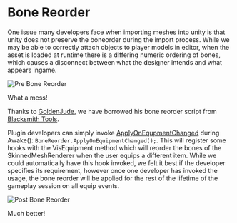 # Bone Reorder
One issue many developers face when importing meshes into unity is that unity does not preserve the boneorder during the import process. While we may be able to correctly attach objects to player models in editor, when the asset is loaded at runtime there is a differing numeric ordering of bones, which causes a disconnect between what the designer intends and what appears ingame.

![Pre Bone Reorder](../../images/utils/PreBoneReorder.png) 

What a mess!

Thanks to [GoldenJude](https://github.com/GoldenJude), we have borrowed his bone reorder script from [Blacksmith Tools](https://www.nexusmods.com/valheim/mods/566).

Plugin developers can simply invoke [ApplyOnEqupmentChanged](xref:JotunnLib.Utils.BoneReorder.ApplyOnEquipmentChanged) during Awake(): `BoneReorder.ApplyOnEquipmentChanged();`. This will register some hooks with the VisEquipment method which will reorder the bones of the SkinnedMeshRenderer when the user equips a different item. While we could automatically have this hook invoked, we felt it best if the developer specifies its requirement, however once one developer has invoked the usage, the bone reorder will be applied for the rest of the lifetime of the gameplay session on all equip events.

![Post Bone Reorder](../../images/utils/PostBoneReorder.png)

Much better!